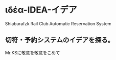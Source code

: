 # ιδέα-IDEA-イデア
Shiaburafzk Rail Club Automatic Reservation System

## 切符・予約システムのイデアを探る。
Mr.KSに敬意を敬意をこめて
